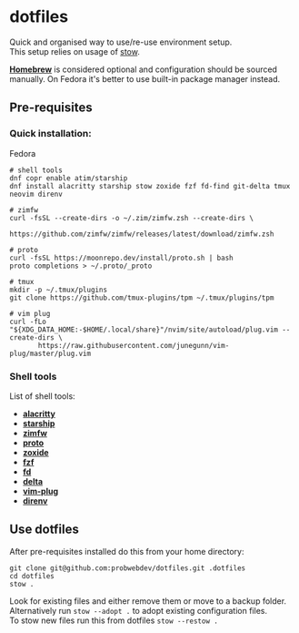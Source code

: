 # dotfiles

Quick and organised way to use/re-use environment setup.\
This setup relies on usage of [stow](https://www.gnu.org/software/stow/).

[**Homebrew**](https://brew.sh/) is considered optional and configuration should be sourced manually. On Fedora it's better to use built-in package manager instead.

## Pre-requisites

### Quick installation:

Fedora

```shell
# shell tools
dnf copr enable atim/starship
dnf install alacritty starship stow zoxide fzf fd-find git-delta tmux neovim direnv

# zimfw
curl -fsSL --create-dirs -o ~/.zim/zimfw.zsh --create-dirs \
      https://github.com/zimfw/zimfw/releases/latest/download/zimfw.zsh

# proto
curl -fsSL https://moonrepo.dev/install/proto.sh | bash
proto completions > ~/.proto/_proto

# tmux
mkdir -p ~/.tmux/plugins
git clone https://github.com/tmux-plugins/tpm ~/.tmux/plugins/tpm

# vim plug
curl -fLo "${XDG_DATA_HOME:-$HOME/.local/share}"/nvim/site/autoload/plug.vim --create-dirs \
       https://raw.githubusercontent.com/junegunn/vim-plug/master/plug.vim
```

### Shell tools

List of shell tools:

- [**alacritty**](https://github.com/alacritty/alacritty)
- [**starship**](https://github.com/starship/starship)
- [**zimfw**](https://github.com/zimfw/zimfw)
- [**proto**](https://moonrepo.dev/proto)
- [**zoxide**](https://github.com/ajeetdsouza/zoxide)
- [**fzf**](https://github.com/junegunn/fzf)
- [**fd**](https://github.com/sharkdp/fd)
- [**delta**](https://github.com/dandavison/delta)
- [**vim-plug**](https://github.com/junegunn/vim-plug)
- [**direnv**](https://github.com/direnv/direnv)

## Use dotfiles

After pre-requisites installed do this from your home directory:

```shell
git clone git@github.com:probwebdev/dotfiles.git .dotfiles
cd dotfiles
stow .
```

Look for existing files and either remove them or move to a backup folder. Alternatively run `stow --adopt .` to adopt existing configuration files.   
To stow new files run this from dotfiles `stow --restow .`
